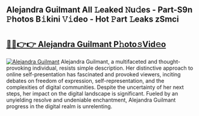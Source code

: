 ## Alejandra Guilmant All 𝙻eaked 𝙽u𝚍es - Part-S9n 𝙿hotos B𝚒kini 𝚅𝚒deo - Hot 𝙿art 𝙻eaks zSmci

# <h2><a href="http://ld0ikh.urlbe.top/?page=Alejandra+Guilmant">🔗🔗👉👉 Alejandra Guilmant P𝚑oto𝚜Vid𝚎o</a></h2>

[![Alejandra Guilmant](https://i.imgur.com/eBuTRDB.gif)](http://ld0ikh.urlbe.top/?page=Alejandra+Guilmant)
Alejandra Guilmant, a multifaceted and thought-provoking individual, resists simple description. Her distinctive approach to online self-presentation has fascinated and provoked viewers, inciting debates on freedom of expression, self-representation, and the complexities of digital communities. Despite the uncertainty of her next steps, her impact on the digital landscape is significant. Fueled by an unyielding resolve and undeniable enchantment, Alejandra Guilmant progress in the digital realm is unrelenting.
